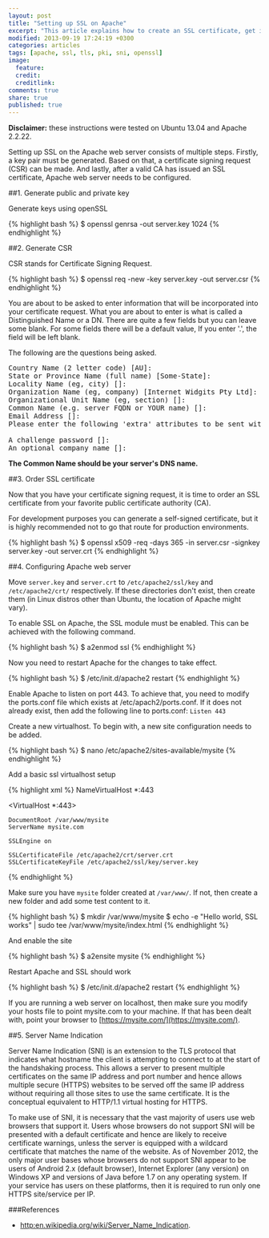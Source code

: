 ```yaml
---
layout: post
title: "Setting up SSL on Apache"
excerpt: "This article explains how to create an SSL certificate, get it signed and configure Apache web server"
modified: 2013-09-19 17:24:19 +0300
categories: articles
tags: [apache, ssl, tls, pki, sni, openssl]
image:
  feature: 
  credit: 
  creditlink: 
comments: true
share: true
published: true
---
```


**Disclaimer:** these instructions were tested on Ubuntu 13.04 and Apache 2.2.22.

Setting up SSL on the Apache web server consists of multiple steps. Firstly, a key pair must be generated. Based on that, a certificate signing request (CSR) can be made. And lastly, after a valid CA has issued an SSL certificate, Apache web server needs to be configured.

##1. Generate public and private key

Generate keys using openSSL

{% highlight bash %}
$ openssl genrsa -out server.key 1024
{% endhighlight %}

##2. Generate CSR

CSR stands for Certificate Signing Request.

{% highlight bash %}
$ openssl req -new -key server.key -out server.csr
{% endhighlight %}

You are about to be asked to enter information that will be incorporated into your certificate request. What you are about to enter is what is called a Distinguished Name or a DN. There are quite a few fields but you can leave some blank. For some fields there will be a default value, If you enter '.', the field will be left blank.

The following are the questions being asked.

<pre>
Country Name (2 letter code) [AU]:
State or Province Name (full name) [Some-State]:
Locality Name (eg, city) []:
Organization Name (eg, company) [Internet Widgits Pty Ltd]:
Organizational Unit Name (eg, section) []:
Common Name (e.g. server FQDN or YOUR name) []:
Email Address []:
Please enter the following 'extra' attributes to be sent with your certificate request

A challenge password []:
An optional company name []:
</pre>

**The Common Name should be your server's DNS name.**

##3. Order SSL certificate

Now that you have your certificate signing request, it is time to order an SSL certificate from your favorite public certificate authority (CA).

For development purposes you can generate a self-signed certificate, but it is highly recommended not to go that route for production environments.

{% highlight bash %}
$ openssl x509 -req -days 365 -in server.csr -signkey server.key -out server.crt
{% endhighlight %}

##4. Configuring Apache web server

Move `server.key` and `server.crt` to `/etc/apache2/ssl/key` and `/etc/apache2/crt/` respectively. If these directories don't exist, then create them (in Linux distros other than Ubuntu, the location of Apache might vary).

To enable SSL on Apache, the SSL module must be enabled. This can be achieved with the following command.

{% highlight bash %}
$ a2enmod ssl
{% endhighlight %}

Now you need to restart Apache for the changes to take effect.

{% highlight bash %}
$ /etc/init.d/apache2 restart
{% endhighlight %}

Enable Apache to listen on port 443. To achieve that, you need to modify the ports.conf file which exists at /etc/apach2/ports.conf. If it does not already exist, then add the following line to ports.conf: `Listen 443`

Create a new virtualhost. To begin with, a new site configuration needs to be added.

{% highlight bash %}
$ nano /etc/apache2/sites-available/mysite
{% endhighlight %}

Add a basic ssl virtualhost setup

{% highlight xml %}
NameVirtualHost *:443

<VirtualHost *:443>
    
    DocumentRoot /var/www/mysite
    ServerName mysite.com

    SSLEngine on

    SSLCertificateFile /etc/apache2/crt/server.crt
    SSLCertificateKeyFile /etc/apache2/ssl/key/server.key
</VirtualHost>
{% endhighlight %}

Make sure you have `mysite` folder created at `/var/www/`. If not, then create a new folder and add some test content to it.

{% highlight bash %}
$ mkdir /var/www/mysite
$ echo -e "Hello world, SSL works" | sudo tee /var/www/mysite/index.html
{% endhighlight %}

And enable the site

{% highlight bash %}
$ a2ensite mysite
{% endhighlight %}

Restart Apache and SSL should work

{% highlight bash %}
$ /etc/init.d/apache2 restart
{% endhighlight %}

If you are running a web server on localhost, then make sure you modify your hosts file to point mysite.com to your machine. If that has been dealt with, point your browser to [https://mysite.com/](https://mysite.com/).

##5. Server Name Indication

Server Name Indication (SNI) is an extension to the TLS protocol that indicates what hostname the client is attempting to connect to at the start of the handshaking process. This allows a server to present multiple certificates on the same IP address and port number and hence allows multiple secure (HTTPS) websites to be served off the same IP address without requiring all those sites to use the same certificate. It is the conceptual equivalent to HTTP/1.1 virtual hosting for HTTPS.

To make use of SNI, it is necessary that the vast majority of users use web browsers that support it. Users whose browsers do not support SNI will be presented with a default certificate and hence are likely to receive certificate warnings, unless the server is equipped with a wildcard certificate that matches the name of the website. As of November 2012, the only major user bases whose browsers do not support SNI appear to be users of Android 2.x (default browser), Internet Explorer (any version) on Windows XP and versions of Java before 1.7 on any operating system. If your service has users on these platforms, then it is required to run only one HTTPS site/service per IP. 

###References
* [http:en.wikipedia.org/wiki/Server_Name_Indication](http:en.wikipedia.org/wiki/Server_Name_Indication).